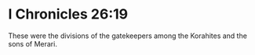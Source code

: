 # I Chronicles 26:19

These were the divisions of the gatekeepers among the Korahites and the sons of Merari.
